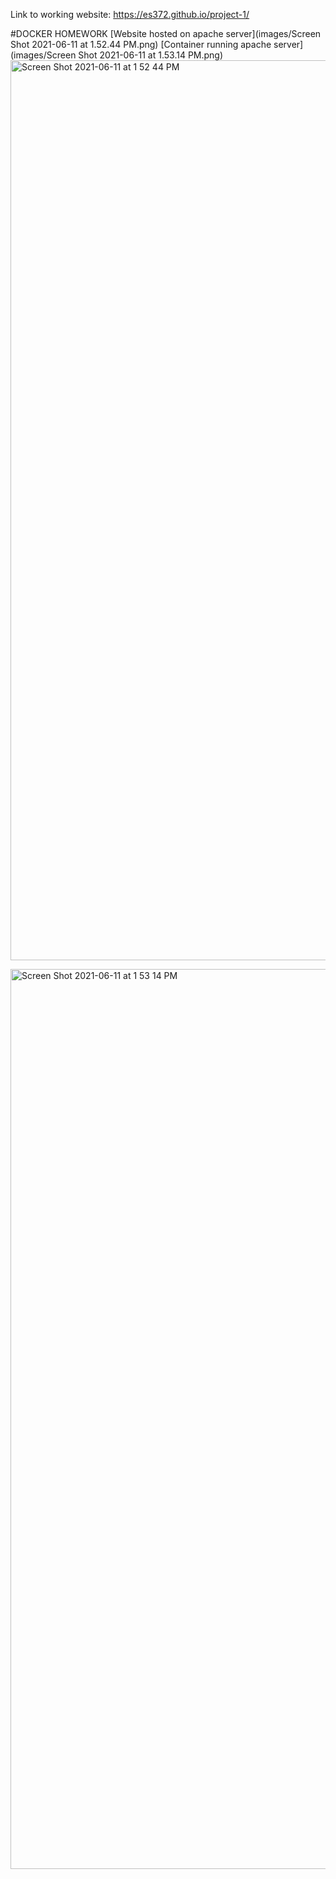Link to working website: https://es372.github.io/project-1/

#DOCKER HOMEWORK
[Website hosted on apache server](images/Screen Shot 2021-06-11 at 1.52.44 PM.png)
[Container running apache server](images/Screen Shot 2021-06-11 at 1.53.14 PM.png)
<img width="1440" alt="Screen Shot 2021-06-11 at 1 52 44 PM" src="https://user-images.githubusercontent.com/77855054/121731217-a1146f00-cabe-11eb-863b-f4de543d9662.png">

<img width="1440" alt="Screen Shot 2021-06-11 at 1 53 14 PM" src="https://user-images.githubusercontent.com/77855054/121731250-af628b00-cabe-11eb-8130-4c5e5ff53d70.png">

